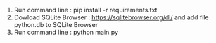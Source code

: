 1. Run command line : pip install -r requirements.txt
2. Dowload SQLite Browser : https://sqlitebrowser.org/dl/ and add file python.db to SQLite Browser
3. Run command line : python main.py